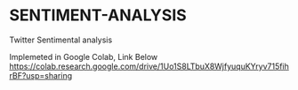 # SENTIMENT-ANALYSIS
Twitter Sentimental analysis


Implemeted in Google Colab, Link Below
https://colab.research.google.com/drive/1Uo1S8LTbuX8WjfyuquKYryv715fihrBF?usp=sharing
